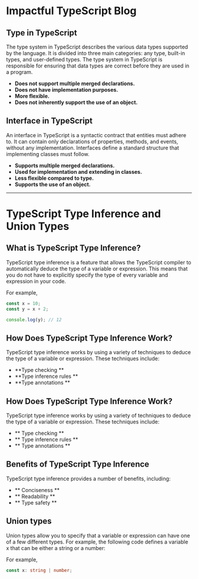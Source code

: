 # Impactful TypeScript Blog

## Type in TypeScript

The type system in TypeScript describes the various data types supported by the language. It is divided into three main categories: any type, built-in types, and user-defined types. The type system in TypeScript is responsible for ensuring that data types are correct before they are used in a program.

- **Does not support multiple merged declarations.**
- **Does not have implementation purposes.**
- **More flexible.**
- **Does not inherently support the use of an object.**
  

##  Interface in TypeScript

An interface in TypeScript is a syntactic contract that entities must adhere to. It can contain only declarations of properties, methods, and events, without any implementation. Interfaces define a standard structure that implementing classes must follow.

- **Supports multiple merged declarations.**
- **Used for implementation and extending in classes.**
- **Less flexible compared to type.**
- **Supports the use of an object.**

---

# TypeScript Type Inference and Union Types

## What is TypeScript Type Inference?

TypeScript type inference is a feature that allows the TypeScript compiler to automatically deduce the type of a variable or expression. This means that you do not have to explicitly specify the type of every variable and expression in your code.

For example,
```ts
const x = 10;
const y = x + 2;

console.log(y); // 12
````

##  How Does TypeScript Type Inference Work?

TypeScript type inference works by using a variety of techniques to deduce the type of a variable or expression. These techniques include:

- **Type checking **
- **Type inference rules  **
- **Type annotations **



##  How Does TypeScript Type Inference Work?

TypeScript type inference works by using a variety of techniques to deduce the type of a variable or expression. These techniques include:

- ** Type checking **
- ** Type inference rules  **
- ** Type annotations **


##   Benefits of TypeScript Type Inference

TypeScript type inference provides a number of benefits, including:

- ** Conciseness **
- ** Readability **
- ** Type safety **


##  Union types

Union types allow you to specify that a variable or expression can have one of a few different types. For example, the following code defines a variable x that can be either a string or a number:

For example,
```ts
const x: string | number;
````


